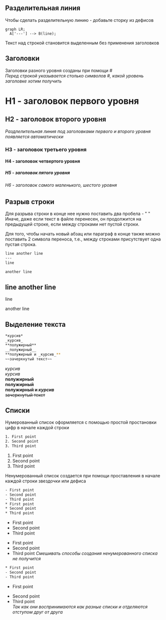 Разделительная линия
---
Чтобы сделать разделительную линию - добавьте сторку из дефисов
```mermaid
graph LR;
  A['---'] --> B(line);
```
Текст над строкой становится выделенным без применения заголовков

Заголовки
---
Заголовки разного уровня созданы при помощи #  
*Перед строкой указывается столько символов #, какой уровень заголовке хотим получить*
# H1 - заголовок первого уровня
## H2 - заголовок второго уровня  
*Раздлелительная линия под заголовками первого и второго уровня появляется автоматически*
### H3 - заголовок третьего уровня
#### H4 - заголовок четвертого уровня
##### H5 - заголовок пятого уровня
###### H6 - заголовок самого маленького, шестого уровня

Разрыв строки
---
Для разрыва строки в конце нее нужно поставить два пробела - "  "
Иначе, даже если текст в файле перенесен, он продолжится на предыдущей строке, если между строками нет пустой строки.

Для того, чтобы начать новый абзац или параграф в конце также можно поставить 2 символа переноса, т.е., между строками присутствует одна пустая строка.

```bash
line another line
---
line

another line
```

line another line
---
line

another line

Выделение текста
---
```bash
*курсив*
_курсив_
**полужирный**
__полужирный__
**полужирный и _курсив_**
~~зачеркнутый текст~~
```

*курсив*  
_курсив_  
**полужирный**  
__полужирный__  
**полужирный и _курсив_**  
~~зачеркнутый текст~~  

Списки
---
Нумерованный список оформляется с помощью простой простановки цифр в начале каждой строки
```bash
1. First point
2. Second point
3. Third point
```
1. First point
2. Second point
3. Third point

Ненумерованный список создается при помощи проставления в начале каждой строки звездочки или дефиса
```bash
- First point
- Second point
- Third point
* First point
* Second point
* Third point
```
- First point
- Second point
- Third point
* First point
* Second point
* Third point
*Смешивать способы создания ненумерованного списка не получится*
```bash
* First point
- Second point
- Third point
```
* First point
- Second point
- Third point  
*Так как они воспринимаются как разные списки и отделяются отступом друг от друга*

